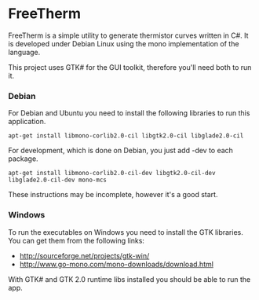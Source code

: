 # FreeTherm

FreeTherm is a simple utility to generate thermistor curves written in C#. It
is developed under Debian Linux using the mono implementation of the language.

This project uses GTK# for the GUI toolkit, therefore you'll need both to run it.

### Debian

For Debian and Ubuntu you need to install the following libraries to run this
application.

	apt-get install libmono-corlib2.0-cil libgtk2.0-cil libglade2.0-cil

For development, which is done on Debian, you just add -dev to each package.

	apt-get install libmono-corlib2.0-cil-dev libgtk2.0-cil-dev libglade2.0-cil-dev mono-mcs

These instructions may be incomplete, however it's a good start.

### Windows

To run the executables on Windows you need to install the GTK libraries. You
can get them from the following links:

 - http://sourceforge.net/projects/gtk-win/
 - http://www.go-mono.com/mono-downloads/download.html

With GTK# and GTK 2.0 runtime libs installed you should be able to run the app.

